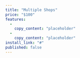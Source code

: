 ```yaml
---
title: "Multiple Shops"
price: "$100"
features:
  -
    copy_content: "placeholder"
  -
    copy_content: "placeholder"
install_link: "#"
published: false
---
```

